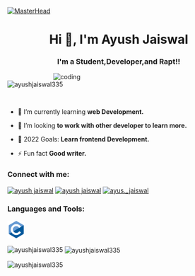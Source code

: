 [![MasterHead](https://1.bp.blogspot.com/-yacyGiBY-L8/XpNJ54ZAMDI/AAAAAAAALcE/kEVaUzloWuowF6WAsx_Gpom--0X4lAqNwCK4BGAYYCw/s640/How-to-become-a-full-stack-developer.gif)](https://Ayushjaiswal335.io)
<h1 align="center">Hi 👋, I'm Ayush Jaiswal</h1>
<h3 align="center">I'm a Student,Developer,and Rapt!!</h3>
<img align="right" alt="coding" width="400" src="https://c.tenor.com/kyeNs4DnuW0AAAAM/dev_animado.gif">

<p align="left"> <img src="https://komarev.com/ghpvc/?username=ayushjaiswal335&label=Profile%20views&color=0e75b6&style=flat" alt="ayushjaiswal335" /> </p>

<p align="left"> <a href="https://twitter.com/" target="blank"><img src="https://img.shields.io/twitter/follow/?logo=twitter&style=for-the-badge" alt="" /></a> </p>

- 🌱 I’m currently learning **web Development.**

- 👯 I’m looking **to work with other developer to learn more.**

- 🥅 2022 Goals: **Learn frontend Development.**

- ⚡ Fun fact **Good writer.**

<h3 align="left">Connect with me:</h3>
<p align="left">
<a href="https://linkedin.com/in/ayush jaiswal" target="blank"><img align="center" src="https://raw.githubusercontent.com/rahuldkjain/github-profile-readme-generator/master/src/images/icons/Social/linked-in-alt.svg" alt="ayush jaiswal" height="30" width="40" /></a>
<a href="https://fb.com/ayush jaiswal" target="blank"><img align="center" src="https://raw.githubusercontent.com/rahuldkjain/github-profile-readme-generator/master/src/images/icons/Social/facebook.svg" alt="ayush jaiswal" height="30" width="40" /></a>
<a href="https://instagram.com/ayus._jaiswal" target="blank"><img align="center" src="https://raw.githubusercontent.com/rahuldkjain/github-profile-readme-generator/master/src/images/icons/Social/instagram.svg" alt="ayus._jaiswal" height="30" width="40" /></a>
</p>

<h3 align="left">Languages and Tools:</h3>
<p align="left"> <a href="https://www.cprogramming.com/" target="_blank" rel="noreferrer"> <img src="https://raw.githubusercontent.com/devicons/devicon/master/icons/c/c-original.svg" alt="c" width="40" height="40"/> </a> </p>

<p><img align="left" src="https://github-readme-stats.vercel.app/api/top-langs?username=ayushjaiswal335&show_icons=true&locale=en&layout=compact" alt="ayushjaiswal335" /></p>

<p>&nbsp;<img align="center" src="https://github-readme-stats.vercel.app/api?username=ayushjaiswal335&show_icons=true&locale=en" alt="ayushjaiswal335" /></p>

<p><img align="center" src="https://github-readme-streak-stats.herokuapp.com/?user=ayushjaiswal335&" alt="ayushjaiswal335" /></p>
 
